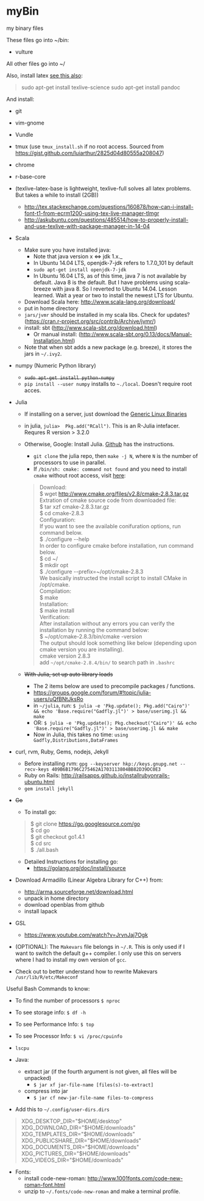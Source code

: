 # myBin
my binary files

These files go into ~/bin:
- vulture

All other files go into ~/

Also, install latex [see this also](http://tex.stackexchange.com/questions/106113/is-there-any-way-to-have-a-latex-compiler-on-a-mac-without-root-access):
> sudo apt-get install texlive-science
> sudo apt-get install pandoc

And install:
- git
- vim-gnome
- Vundle
- tmux (use `tmux_install.sh` if no root access. Sourced from https://gist.github.com/luiarthur/2825d04d80555a208047)
- chrome
- r-base-core
- (texlive-latex-base is lightweight, texlive-full solves all latex problems. But takes a while to install (2GB))
    - http://tex.stackexchange.com/questions/160878/how-can-i-install-font-t1-from-ecrm1200-using-tex-live-manager-tlmgr
    - http://askubuntu.com/questions/485514/how-to-properly-install-and-use-texlive-with-package-manager-in-14-04
- Scala
    - Make sure you have installed java: 
        - Note that java version x <=> jdk 1.x._
        - In Ubuntu 14.04 LTS, openjdk-7-jdk refers to 1.7.0_101 by default
        - `sudo apt-get install openjdk-7-jdk`
        - In Ubuntu 16.04 LTS, as of this time, java 7 is not available by default. Java 8 is the default. But I have problems using scala-breeze with java 8. So I reverted to Ubuntu 14.04. Lesson learned. Wait a year or two to install the newest LTS for Ubuntu.
    - Download Scala here: http://www.scala-lang.org/download/
    - put in home directory 
    - `jars/jvmr` should be installed in my scala libs. Check for updates? (https://cran.r-project.org/src/contrib/Archive/jvmr/)
    - install: sbt (http://www.scala-sbt.org/download.html)
        - Or manual install: (http://www.scala-sbt.org/0.13/docs/Manual-Installation.html)
    - Note that when sbt adds a new package (e.g. breeze), it stores the jars in `~/.ivy2`.
- numpy (Numeric Python library)
    - ~~`sudo apt-get install python-numpy`~~
    - `pip install --user numpy` installs to `~./local`. Doesn't require root acces.
- Julia
    - If installing on a server, just download the [Generic Linux Binaries](http://julialang.org/downloads/)
    - in julia, `julia>  Pkg.add("RCall")`. This is an R-Julia intefacer. Requres R version > 3.2.0
    - Otherwise, Google: Install Julia. [Github](https://github.com/JuliaLang/julia) has the instructions. 
        - `git clone` the julia repo, then `make -j N`, where `N` is the number of processors to use in parallel.
        - If `/bin/sh: cmake: command not found` and you need to install `cmake` without root access, visit [here](http://geeksww.com/tutorials/operating_systems/linux/installation/downloading_compiling_and_installing_cmake_on_linux.php): 

        > Download:  
        > $ wget http://www.cmake.org/files/v2.8/cmake-2.8.3.tar.gz  
        > Extration of cmake source code from downloaded file:  
        > $ tar xzf cmake-2.8.3.tar.gz  
        > $ cd cmake-2.8.3  
        > Configuration:  
        > If you want to see the available conifuration options, run command below.  
        > $ ./configure --help  
        > In order to configure cmake before installation, run command below.  
        > $ cd ~/  
        > $ mkdir opt  
        > $ ./configure --prefix=~/opt/cmake-2.8.3  
        > We basically instructed the install script to install CMake in /opt/cmake.  
        > Compilation:  
        > $ make  
        > Installation:  
        > $ make install  
        > Verification:  
        > After installation without any errors you can verify the installation by running the command below:  
        > $ ~/opt/cmake-2.8.3/bin/cmake -version  
        > The output should look something like below (depending upon cmake version you are installing).  
        > cmake version 2.8.3  
        > add `~/opt/cmake-2.8.4/bin/` to search path in `.bashrc`
        
    - ~~With Julia, set up auto library loads~~
      - The 2 items below are used to precompile packages / functions.
      - https://groups.google.com/forum/#!topic/julia-users/uQfBNtJksRo
      - in `~/julia`, run: `$ julia -e 'Pkg.update(); Pkg.add("Cairo")' && echo 'Base.require("Gadfly.jl")' > base/userimg.jl && make`
      - OR: `$ julia -e 'Pkg.update(); Pkg.checkout("Cairo")' && echo 'Base.require("Gadfly.jl")' > base/userimg.jl && make`
      - Now in Julia, this takes no time: `using Gadfly,Distributions,DataFrames`
- curl, rvm, Ruby, Gems, nodejs, Jekyll
    - Before installing rvm: `gpg --keyserver hkp://keys.gnupg.net --recv-keys 409B6B1796C275462A1703113804BB82D39DC0E3`
    - Ruby on Rails: http://railsapps.github.io/installrubyonrails-ubuntu.html
    - `gem install jekyll`
- ~~Go~~
    - To install go:
    
    > $ git clone https://go.googlesource.com/go  
    > $ cd go  
    > $ git checkout go1.4.1  
    > $ cd src  
    > $ ./all.bash  

    - Detailed Instructions for installing go:
        - https://golang.org/doc/install/source 
- Download Armadillo (Linear Algebra Library for C++) from:
    - http://arma.sourceforge.net/download.html
    - unpack in home directory
    - download openblas from github
    - install lapack

- GSL
  - https://www.youtube.com/watch?v=JrvnJaj7Ogk

- (OPTIONAL): The `Makevars` file belongs in `~/.R`. This is only used if I want to switch the default g++ compiler. I only use this on servers where I had to install my own version of `gcc`.
- Check out to better understand how to rewrite Makevars `/usr/lib/R/etc/Makeconf` 
 

Useful Bash Commands to know:

- To find the number of processors
    `$ nproc`
- To see storage info:
    `$ df -h`
- To see Performance Info:
    `$ top`
- To see Processor Info:
    `$ vi /proc/cpuinfo`
- `lscpu`

- Java:
  - extract jar (if the fourth argument is not given, all files will be unpacked)
    - `$ jar xf jar-file-name [files(s)-to-extract]`
  - compress into jar
    - `$ jar cf new-jar-file-name files-to-compress`

- Add this to `~/.config/user-dirs.dirs`
> XDG_DESKTOP_DIR="$HOME/desktop"  
> XDG_DOWNLOAD_DIR="$HOME/downloads"  
> XDG_TEMPLATES_DIR="$HOME/downloads"  
> XDG_PUBLICSHARE_DIR="$HOME/downloads"  
> XDG_DOCUMENTS_DIR="$HOME/downloads"  
> XDG_PICTURES_DIR="$HOME/downloads"  
> XDG_VIDEOS_DIR="$HOME/downloads"  

- Fonts:
  - install code-new-roman: http://www.1001fonts.com/code-new-roman-font.html
  - unzip to `~/.fonts/code-new-roman` and make a terminal profile.
